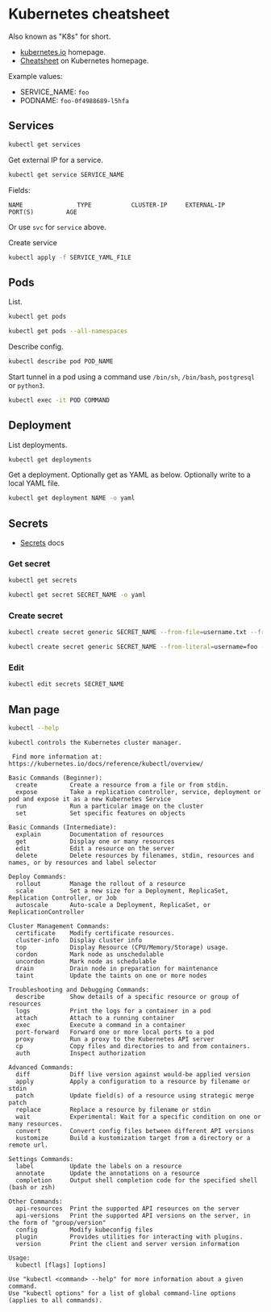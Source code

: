 # Kubernetes cheatsheet

Also known as "K8s" for short.

- [kubernetes.io](https://kubernetes.io) homepage.
- [Cheatsheet](https://kubernetes.io/docs/reference/kubectl/cheatsheet/) on Kubernetes homepage.

Example values:

- SERVICE_NAME: `foo`
- PODNAME: `foo-0f4988689-l5hfa`


## Services

```sh
kubectl get services
```

Get external IP for a service.

```sh
kubectl get service SERVICE_NAME
```
Fields:
```
NAME               TYPE           CLUSTER-IP     EXTERNAL-IP                                                               PORT(S)         AGE
```

Or use `svc` for `service` above.


Create service

```sh
kubectl apply -f SERVICE_YAML_FILE
```


## Pods

List.

```sh
kubectl get pods

kubectl get pods --all-namespaces
```

Describe config.

```sh
kubectl describe pod POD_NAME
```

Start tunnel in a pod using a command use `/bin/sh`, `/bin/bash`, `postgresql` or `python3`.

```sh
kubectl exec -it POD COMMAND
```


## Deployment

List deployments.

```sh
kubectl get deployments
```

Get a deployment. Optionally get as YAML as below. Optionally write to a local YAML file.

```sh
kubectl get deployment NAME -o yaml
```


## Secrets

- [Secrets](https://kubernetes.io/docs/concepts/configuration/secret/) docs

### Get secret

```sh
kubectl get secrets
```

```sh
kubectl get secret SECRET_NAME -o yaml
```

### Create secret

```sh
kubectl create secret generic SECRET_NAME --from-file=username.txt --from-file=password.txt
```

```sh
kubectl create secret generic SECRET_NAME --from-literal=username=foo --from-literal=password='S!B\*d$zDsb'
```

### Edit

```sh
kubectl edit secrets SECRET_NAME
```


##  Man page

```sh
kubectl --help
```
```
kubectl controls the Kubernetes cluster manager.

 Find more information at: https://kubernetes.io/docs/reference/kubectl/overview/

Basic Commands (Beginner):
  create         Create a resource from a file or from stdin.
  expose         Take a replication controller, service, deployment or pod and expose it as a new Kubernetes Service
  run            Run a particular image on the cluster
  set            Set specific features on objects

Basic Commands (Intermediate):
  explain        Documentation of resources
  get            Display one or many resources
  edit           Edit a resource on the server
  delete         Delete resources by filenames, stdin, resources and names, or by resources and label selector

Deploy Commands:
  rollout        Manage the rollout of a resource
  scale          Set a new size for a Deployment, ReplicaSet, Replication Controller, or Job
  autoscale      Auto-scale a Deployment, ReplicaSet, or ReplicationController

Cluster Management Commands:
  certificate    Modify certificate resources.
  cluster-info   Display cluster info
  top            Display Resource (CPU/Memory/Storage) usage.
  cordon         Mark node as unschedulable
  uncordon       Mark node as schedulable
  drain          Drain node in preparation for maintenance
  taint          Update the taints on one or more nodes

Troubleshooting and Debugging Commands:
  describe       Show details of a specific resource or group of resources
  logs           Print the logs for a container in a pod
  attach         Attach to a running container
  exec           Execute a command in a container
  port-forward   Forward one or more local ports to a pod
  proxy          Run a proxy to the Kubernetes API server
  cp             Copy files and directories to and from containers.
  auth           Inspect authorization

Advanced Commands:
  diff           Diff live version against would-be applied version
  apply          Apply a configuration to a resource by filename or stdin
  patch          Update field(s) of a resource using strategic merge patch
  replace        Replace a resource by filename or stdin
  wait           Experimental: Wait for a specific condition on one or many resources.
  convert        Convert config files between different API versions
  kustomize      Build a kustomization target from a directory or a remote url.

Settings Commands:
  label          Update the labels on a resource
  annotate       Update the annotations on a resource
  completion     Output shell completion code for the specified shell (bash or zsh)

Other Commands:
  api-resources  Print the supported API resources on the server
  api-versions   Print the supported API versions on the server, in the form of "group/version"
  config         Modify kubeconfig files
  plugin         Provides utilities for interacting with plugins.
  version        Print the client and server version information

Usage:
  kubectl [flags] [options]

Use "kubectl <command> --help" for more information about a given command.
Use "kubectl options" for a list of global command-line options (applies to all commands).
```
<!--stackedit_data:
eyJoaXN0b3J5IjpbMTIyMjI3NzkwMiw1ODczMTUxMDQsLTE4NT
c5MTM5MzIsMTUzODE3MDQ3OSwtMTYyNDM4MDM1OF19
-->